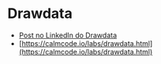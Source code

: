 # Drawdata

* [Post no LinkedIn do Drawdata](https://www.linkedin.com/posts/paulopestanajunior_hackzinho-divertido-pra-desenhar-clusters-activity-6789348369014800384-L7bu)
* [https://calmcode.io/labs/drawdata.html](https://calmcode.io/labs/drawdata.html)